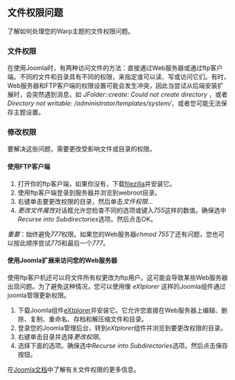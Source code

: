 ## 文件权限问题

了解如何处理您的Warp主题的文件权限问题。

### 文件权限

在使用Joomla时，有两种访问文件的方法：直接通过Web服务器或通过ftp客户端。不同的文件和目录具有不同的权限，来指定谁可以读、写或访问它们。有时，Web服务器和FTP客户端的权限设置可能会发生冲突，因此当尝试从后端安装扩展时，会突然遇到消息，如 *JFolder::create: Could not create directory* ，或者*Directory not writable: /administrator/templates/system/*，或者您可能无法保存主题设置。

### 修改权限

要解决这些问题，需要更改受影响文件或目录的权限。

#### 使用FTP客户端

1. 打开你的ftp客户端，如果你没有，下载[filezilla](https://filezilla-project.org/)并安装它。
2. 使用ftp客户端登录到服务器并浏览到webroot目录。
3. 右键单击要更改权限的目录，然后单击*文件权限…*
4. *更改文件属性*对话框允许您检查不同的选项或键入*755*这样的数值。确保选中*Recurse into Subdirectories*选项。然后点击OK。

*重要*：始终避免*777*权限。如果您的Web服务器*chmod 755*了还有问题，您也可以按此顺序尝试*775*和最后一个*777*。

#### 使用Joomla扩展来访问您的Web服务器

使用ftp客户机还可以将文件所有权更改为ftp用户。这可能会导致某些Web服务器出现问题。为了避免这种情况，您可以使用像 *eXtplorer* 这样的Joomla组件通过joomla管理更新权限。

1. 下载Joomla组件[eXtplorer](https://extensions.joomla.org/extensions/core-enhancements/file-management/2630)并安装它。它允许您直接在Web服务器上编辑、删除、复制、重命名、存档和解压缩文件和目录。
2. 登录您的Joomla管理后台，转到*eXtplorer*组件并浏览到要更改权限的目录。
3. 右键单击目录并选择*更改权限*。
4. 选择下面的选项。确保选中*Recurse into Subdirectories*选项。然后点击保存按钮。
   
在[Joomla文档](https://docs.joomla.org/Security_Checklist/Where_can_you_learn_more_about_file_permissions%3F)中了解有关文件权限的更多信息。